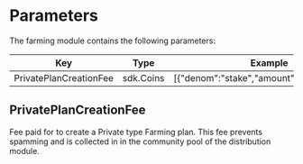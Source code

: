 <!-- order: 8 -->

# Parameters

The farming module contains the following parameters:

| Key                    | Type      | Example                                  |
| ---------------------- | --------- | ---------------------------------------- |
| PrivatePlanCreationFee | sdk.Coins | [{"denom":"stake","amount":"100000000"}] |

## PrivatePlanCreationFee

Fee paid for to create a Private type Farming plan. This fee prevents spamming and is collected in in the community pool of the distribution module.
